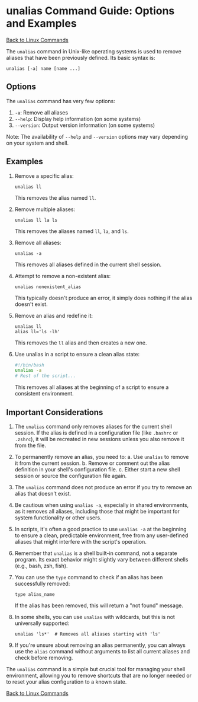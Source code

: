 # unalias Command Guide: Options and Examples

[Back to Linux Commands](../readme.md)

The `unalias` command in Unix-like operating systems is used to remove aliases that have been previously defined. Its basic syntax is:

```
unalias [-a] name [name ...]
```

## Options

The `unalias` command has very few options:

1. `-a`: Remove all aliases
2. `--help`: Display help information (on some systems)
3. `--version`: Output version information (on some systems)

Note: The availability of `--help` and `--version` options may vary depending on your system and shell.

## Examples

1. Remove a specific alias:
   ```
   unalias ll
   ```
   This removes the alias named `ll`.

2. Remove multiple aliases:
   ```
   unalias ll la ls
   ```
   This removes the aliases named `ll`, `la`, and `ls`.

3. Remove all aliases:
   ```
   unalias -a
   ```
   This removes all aliases defined in the current shell session.

4. Attempt to remove a non-existent alias:
   ```
   unalias nonexistent_alias
   ```
   This typically doesn't produce an error, it simply does nothing if the alias doesn't exist.

5. Remove an alias and redefine it:
   ```
   unalias ll
   alias ll='ls -lh'
   ```
   This removes the `ll` alias and then creates a new one.

6. Use unalias in a script to ensure a clean alias state:
   ```bash
   #!/bin/bash
   unalias -a
   # Rest of the script...
   ```
   This removes all aliases at the beginning of a script to ensure a consistent environment.

## Important Considerations

1. The `unalias` command only removes aliases for the current shell session. If the alias is defined in a configuration file (like `.bashrc` or `.zshrc`), it will be recreated in new sessions unless you also remove it from the file.

2. To permanently remove an alias, you need to:
   a. Use `unalias` to remove it from the current session.
   b. Remove or comment out the alias definition in your shell's configuration file.
   c. Either start a new shell session or source the configuration file again.

3. The `unalias` command does not produce an error if you try to remove an alias that doesn't exist.

4. Be cautious when using `unalias -a`, especially in shared environments, as it removes all aliases, including those that might be important for system functionality or other users.

5. In scripts, it's often a good practice to use `unalias -a` at the beginning to ensure a clean, predictable environment, free from any user-defined aliases that might interfere with the script's operation.

6. Remember that `unalias` is a shell built-in command, not a separate program. Its exact behavior might slightly vary between different shells (e.g., bash, zsh, fish).

7. You can use the `type` command to check if an alias has been successfully removed:
   ```
   type alias_name
   ```
   If the alias has been removed, this will return a "not found" message.

8. In some shells, you can use `unalias` with wildcards, but this is not universally supported:
   ```
   unalias 'ls*'  # Removes all aliases starting with 'ls'
   ```

9. If you're unsure about removing an alias permanently, you can always use the `alias` command without arguments to list all current aliases and check before removing.

The `unalias` command is a simple but crucial tool for managing your shell environment, allowing you to remove shortcuts that are no longer needed or to reset your alias configuration to a known state.

[Back to Linux Commands](../readme.md)
